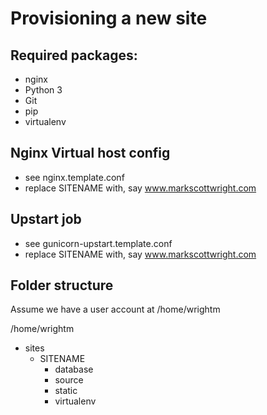 Provisioning a new site
=======================

## Required packages:

* nginx
* Python 3
* Git
* pip
* virtualenv

## Nginx Virtual host config

* see nginx.template.conf
* replace SITENAME with, say www.markscottwright.com

## Upstart job

* see gunicorn-upstart.template.conf
* replace SITENAME with, say www.markscottwright.com

## Folder structure
Assume we have a user account at /home/wrightm

/home/wrightm
-   sites
    -   SITENAME
        -   database
        -   source
        -   static
        -   virtualenv


